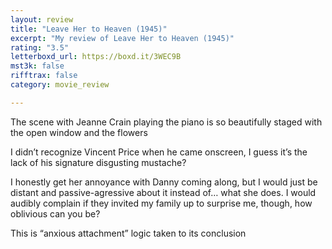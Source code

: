 ```yaml
---
layout: review
title: "Leave Her to Heaven (1945)"
excerpt: "My review of Leave Her to Heaven (1945)"
rating: "3.5"
letterboxd_url: https://boxd.it/3WEC9B
mst3k: false
rifftrax: false
category: movie_review

---
```


The scene with Jeanne Crain playing the piano is so beautifully staged with the open window and the flowers

I didn’t recognize Vincent Price when he came onscreen, I guess it’s the lack of his signature disgusting mustache?

I honestly get her annoyance with Danny coming along, but I would just be distant and passive-agressive about it instead of… what she does. I would audibly complain if they invited my family up to surprise me, though, how oblivious can you be?

This is “anxious attachment” logic taken to its conclusion